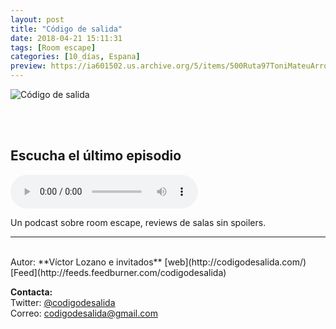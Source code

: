 ```yaml
---
layout: post
title: "Código de salida"
date: 2018-04-21 15:11:31
tags: [Room escape]
categories: [10_días, Espana]
preview: https://ia601502.us.archive.org/5/items/500Ruta97ToniMateuArrom/300-Codigo-VictorLozano.jpg
---
```


![Código de salida](https://ia601502.us.archive.org/5/items/500Ruta97ToniMateuArrom/500-Codigo-VictorLozano.jpg)

<br/>
<br/>

## Escucha el último episodio

<!--reproductor-feed=http://feeds.feedburner.com/codigodesalida-->
<!--reproductor-start-->
<audio id="audio" preload="auto" controls="" src="http://www.ivoox.com/estelar-trek_mf_25686217_feed_1.mp3"></audio>
<!--reproductor-end-->

Un podcast sobre room escape, reviews de salas sin spoilers.  

_ _ _
<br>
Autor: **Víctor Lozano e invitados**  
[web](http://codigodesalida.com/)  
[Feed](http://feeds.feedburner.com/codigodesalida)  



**Contacta:**  
Twitter: [@codigodesalida](https://twitter.com/codigodesalida)  
Correo: [codigodesalida@gmail.com](mailto:codigodesalida@gmail.com)  

